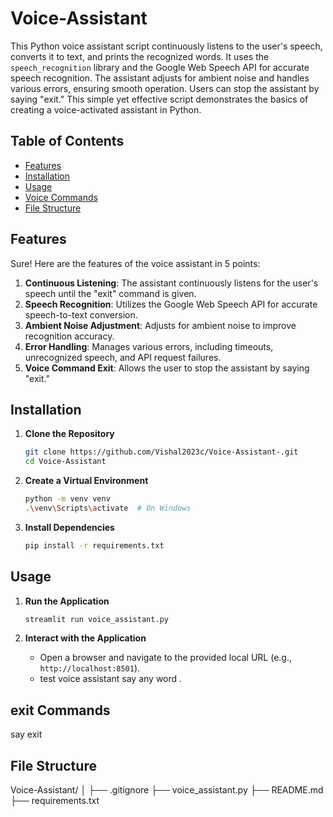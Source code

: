 # Voice-Assistant
This Python voice assistant script continuously listens to the user's speech, converts it to text, and prints the recognized words. It uses the `speech_recognition` library and the Google Web Speech API for accurate speech recognition. The assistant adjusts for ambient noise and handles various errors, ensuring smooth operation. Users can stop the assistant by saying "exit." This simple yet effective script demonstrates the basics of creating a voice-activated assistant in Python.

## Table of Contents
- [Features](#features)
- [Installation](#installation)
- [Usage](#usage)
- [Voice Commands](#voice-commands)
- [File Structure](#File-Structur)

## Features

Sure! Here are the features of the voice assistant in 5 points:

1. **Continuous Listening**: The assistant continuously listens for the user's speech until the "exit" command is given.
2. **Speech Recognition**: Utilizes the Google Web Speech API for accurate speech-to-text conversion.
3. **Ambient Noise Adjustment**: Adjusts for ambient noise to improve recognition accuracy.
4. **Error Handling**: Manages various errors, including timeouts, unrecognized speech, and API request failures.
5. **Voice Command Exit**: Allows the user to stop the assistant by saying "exit."

## Installation

1. **Clone the Repository**
    ```sh
    git clone https://github.com/Vishal2023c/Voice-Assistant-.git
    cd Voice-Assistant
    ```

2. **Create a Virtual Environment**
    ```sh
    python -m venv venv
    .\venv\Scripts\activate  # On Windows
    ```

3. **Install Dependencies**
    ```sh
    pip install -r requirements.txt
    ```

## Usage

1. **Run the Application**
    ```sh
    streamlit run voice_assistant.py
    ```

2. **Interact with the Application**
    - Open a browser and navigate to the provided local URL (e.g., `http://localhost:8501`).
    - test voice assistant say any word .
  
## exit Commands
   say exit
## File Structure
Voice-Assistant/
    │
    ├── .gitignore
    ├── voice_assistant.py
    ├── README.md
    ├── requirements.txt
  
  
